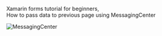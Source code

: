 Xamarin forms tutorial for beginners, 		
How to pass data to previous page using MessagingCenter  

![MessagingCenter](https://github.com/HasanSoherwardi/MessagingCenterExample/assets/50473952/3575ae41-1bcc-4525-ab9d-04f8e97e2c12)



